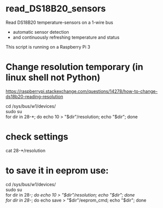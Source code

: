 # read_DS18B20_sensors

Read DS18B20 temperature-sensors on a 1-wire bus
- automatic sensor detection 
- and continuously refreshing temperature and status

This script is running on a Raspberry Pi 3


# Change resolution temporary (in linux shell not Python)
https://raspberrypi.stackexchange.com/questions/14278/how-to-change-ds18b20-reading-resolution

cd /sys/bus/w1/devices/  
sudo su  
for dir in 28-*; do echo 10 > "$dir"/resolution; echo "$dir"; done  


# check settings
cat 28-*/resolution  

# to save it in eeprom use:
cd /sys/bus/w1/devices/  
sudo su  
for dir in 28-*; do echo 10   > "$dir"/resolution; echo "$dir"; done  
for dir in 28-*; do echo save > "$dir"/eeprom_cmd; echo "$dir"; done  

